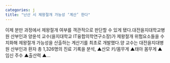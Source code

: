 ```yaml
---
categories: j
title: "난산 시 제왕절개 가능성 ‘계산’ 한다"
---
```

 이제 분만 과정에서 제왕절개 여부를 객관적으로 판단할 수 있게 됐다.대전을지대학교병원 산부인과 양윤석 교수(을지대학교 IT융합의학연구소장)가 제왕절개 위험요소들을 수치화해 제왕절개 가능성을 산출하는 계산기를 최초로 개발했다.양 교수는 대전을지대병원 산부인과 환자 총 1,326명의 진료 기록을 분석, ▲산모 키/몸무게 ▲태아 몸무게 ▲임신 주수 ▲출산력 ▲...